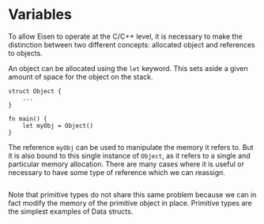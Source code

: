 # Variables
To allow Eisen to operate at the C/C++ level, it is necessary to make the distinction between two different concepts: allocated object and references to objects.

An object can be allocated using the `let` keyword. This sets aside a given amount of space for the object on the stack. 

```eisen
struct Object {
    ...
}

fn main() {
    let myObj = Object()
}

```

The reference `myObj` can be used to manipulate the memory it refers to. But it is also bound to this single instance of `Object`, as it refers to a single and particular memory allocation. There are many cases where it is useful or necessary to have some type of reference which we can reassign. 

```eisen

```


Note that primitive types do not share this same problem because we can in fact modify the memory of the primitive object in place. Primitive types are the simplest examples of Data structs.